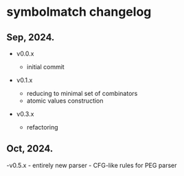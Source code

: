 # symbolmatch changelog

## Sep, 2024.

- v0.0.x
    - initial commit

- v0.1.x
    - reducing to minimal set of combinators
    - atomic values construction

- v0.3.x
    - refactoring

## Oct, 2024.

-v0.5.x
    - entirely new parser
    - CFG-like rules for PEG parser

